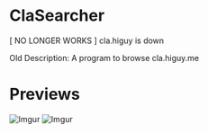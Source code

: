 # ClaSearcher
[ NO LONGER WORKS ] cla.higuy is down

Old Description:
A program to browse cla.higuy.me   
# Previews
![Imgur](https://imgur.com/c1EflkF.png)
![Imgur](https://imgur.com/xyce6k3.png)
